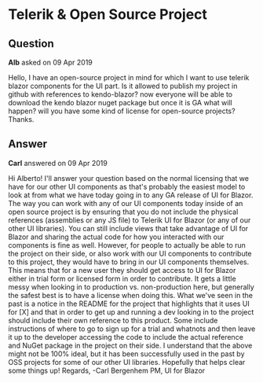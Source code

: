 # Telerik & Open Source Project

## Question

**Alb** asked on 09 Apr 2019

Hello, I have an open-source project in mind for which I want to use telerik blazor components for the UI part. Is it allowed to publish my project in github with references to kendo-blazor? now everyone will be able to download the kendo blazor nuget package but once it is GA what will happen? will you have some kind of license for open-source projects? Thanks.

## Answer

**Carl** answered on 09 Apr 2019

Hi Alberto! I'll answer your question based on the normal licensing that we have for our other UI components as that's probably the easiest model to look at from what we have today going in to any GA release of UI for Blazor. The way you can work with any of our UI components today inside of an open source project is by ensuring that you do not include the physical references (assemblies or any JS file) to Telerik UI for Blazor (or any of our other UI libraries). You can still include views that take advantage of UI for Blazor and sharing the actual code for how you interacted with our components is fine as well. However, for people to actually be able to run the project on their side, or also work with our UI components to contribute to this project, they would have to bring in our UI components themselves. This means that for a new user they should get access to UI for Blazor either in trial form or licensed form in order to contribute. It gets a little messy when looking in to production vs. non-production here, but generally the safest best is to have a license when doing this. What we've seen in the past is a notice in the README for the project that highlights that it uses UI for [X] and that in order to get up and running a dev looking in to the project should include their own reference to this product. Some include instructions of where to go to sign up for a trial and whatnots and then leave it up to the developer accessing the code to include the actual reference and NuGet package in the project on their side. I understand that the above might not be 100% ideal, but it has been successfully used in the past by OSS projects for some of our other UI libraries. Hopefully that helps clear some things up! Regards, -Carl Bergenhem PM, UI for Blazor

